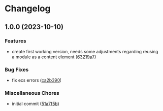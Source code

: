 # Changelog

## 1.0.0 (2023-10-10)


### Features

* create first working version, needs some adjustments regarding reusing a module as a content element ([63219a7](https://github.com/cgoIT/contao-cmace-bundle/commit/63219a76df873c44babfd8fb741ff7ba23948bbc))


### Bug Fixes

* fix ecs errors ([ca2b390](https://github.com/cgoIT/contao-cmace-bundle/commit/ca2b390173863399148502322acd3bb98f36298c))


### Miscellaneous Chores

* initial commit ([51a7f5b](https://github.com/cgoIT/contao-cmace-bundle/commit/51a7f5b411ec48d1e54cde53bac97c24f4813a99))
